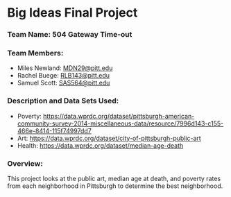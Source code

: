 # Big Ideas Final Project

### Team Name: 504 Gateway Time-out

### Team Members:
* Miles Newland: MDN29@pitt.edu
* Rachel Buege: RLB143@pitt.edu
* Samuel Scott: SAS564@pitt.edu

### Description and Data Sets Used:

* Poverty: https://data.wprdc.org/dataset/pittsburgh-american-community-survey-2014-miscellaneous-data/resource/7996d143-c155-466e-8414-115f74997dd7
* Art: https://data.wprdc.org/dataset/city-of-pittsburgh-public-art
* Health: https://data.wprdc.org/dataset/median-age-death

### Overview:

This project looks at the public art, median age at death, and poverty rates from each neighborhood in Pittsburgh to determine the best neighborhood. 
